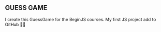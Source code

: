 ## GUESS GAME

I create this GuessGame for the BeginJS courses. My first JS project add to GitHub 🫡🔥
